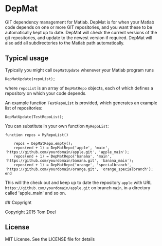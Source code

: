 # DepMat

GIT dependency management for Matlab. DepMat is for when your Matlab code depends on one or more GIT repositories, and you want these to be automatically kept up to date.
DepMat will check the current versions of the git repositories, and update to the newest version if required. DepMat will also add all subdirectories to the Matlab path automatically.


## Typical usage

Typically you might call `DepMatUpdate` whenever your Matlab program runs

```
DepMatUpdate(repoList);
````

where `repoList` is an array of `DepMatRepo` objects, each of which defines a repository on which your code depends.

An example function `TestRepoList` is provided, which generates an example list of repositories:

```
DepMatUpdate(TestRepoList);
````

You can substitute in your own function `MyRepoList`:

```
function repos = MyRepoList()

    repos = DepMatRepo.empty();
    repos(end + 1) = DepMatRepo('apple', 'main', 'https://github.com/yourdomain/apple.git', 'apple_main');
    repos(end + 1) = DepMatRepo('banana', 'main', 'https://github.com/yourdomain/banana.git', 'banana_main');
    repos(end + 1) = DepMatRepo('orange', 'specialbranch', 'https://github.com/yourdomain/orange.git', 'orange_specialbranch');
end
```

This will the check out and keep up to date the repository `apple` with URL `https://github.com/yourdomain/apple.git` on branch `main`, in a directory called 'apple_main' and so on.


## Copyright

Copyright 2015 Tom Doel


## License

MIT License. See the LICENSE file for details
